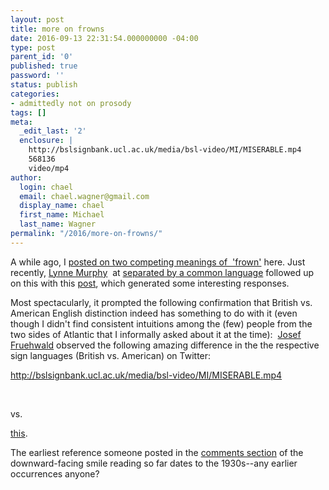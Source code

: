 ```yaml
---
layout: post
title: more on frowns
date: 2016-09-13 22:31:54.000000000 -04:00
type: post
parent_id: '0'
published: true
password: ''
status: publish
categories:
- admittedly not on prosody
tags: []
meta:
  _edit_last: '2'
  enclosure: |
    http://bslsignbank.ucl.ac.uk/media/bsl-video/MI/MISERABLE.mp4
    568136
    video/mp4
author:
  login: chael
  email: chael.wagner@gmail.com
  display_name: chael
  first_name: Michael
  last_name: Wagner
permalink: "/2016/more-on-frowns/"
---
```

A while ago, I [posted on two competing meanings of &nbsp;'frown'](http://prosodylab.org/2010/frown/)&nbsp;here. Just recently, [Lynne Murphy](http://www.sussex.ac.uk/profiles/115259) &nbsp;at [separated by a common language](http://separatedbyacommonlanguage.blogspot.ca/)&nbsp;followed up on this with this [post](http://separatedbyacommonlanguage.blogspot.ca/2016/09/frowns.html), which generated some interesting responses.

Most spectacularly, it prompted the following confirmation that British vs. American English distinction indeed has something to do with it (even though I didn't find consistent intuitions among the (few) people from the two sides of Atlantic that I informally asked about it at the time): &nbsp;[Josef Fruehwald](https://jofrhwld.github.io/)&nbsp;observed the following amazing difference in the the respective sign languages (British vs. American) on Twitter:

http://bslsignbank.ucl.ac.uk/media/bsl-video/MI/MISERABLE.mp4

&nbsp;

vs.

[this](https://www.signingsavvy.com/sign/FROWN/7217/1).

The earliest reference someone posted in the [comments section](http://prosodylab.org/2010/frown/) of the downward-facing smile reading so far dates to the 1930s--any earlier occurrences anyone?

&nbsp;

&nbsp;

